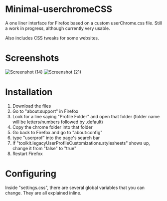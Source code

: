# Minimal-userchromeCSS
A one liner interface for Firefox based on a custom userChrome.css file. Still a work in progress, although currently very usable.

Also includes CSS tweaks for some websites.

# Screenshots
![Screenshot (14)](https://user-images.githubusercontent.com/35540163/114794149-d8360080-9d59-11eb-8d90-48f6d49d8d2a.png)
![Screenshot (21)](https://user-images.githubusercontent.com/35540163/114794153-d9ffc400-9d59-11eb-8889-157e27d5ad07.png)


# Installation
1. Download the files
2. Go to "about:support" in Firefox
3. Look for a line saying "Profile Folder" and open that folder (folder name will be letters/numbers followed by .default)
4. Copy the chrome folder into that folder
5. Go back to Firefox and go to "about:config"
6. type "userprof" into the page's search bar
7. If "toolkit.legacyUserProfileCustomizations.stylesheets" shows up, change it from "false" to "true"
8. Restart Firefox

# Configuring
Inside "settings.css", there are several global variables that you can change. They are all explained inline.


